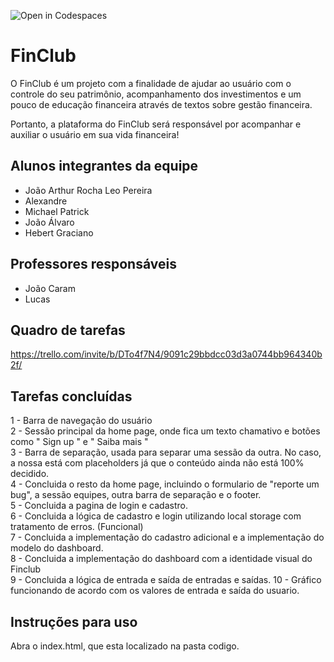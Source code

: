 ![Open in Codespaces](https://classroom.github.com/assets/open-in-codespaces-abfff4d4e15f9e1bd8274d9a39a0befe03a0632bb0f153d0ec72ff541cedbe34.svg)
# FinClub

O FinClub é um projeto com a finalidade de ajudar ao usuário com o controle do seu patrimônio, acompanhamento dos investimentos e um pouco de educação financeira através de textos sobre gestão financeira.

Portanto, a plataforma do FinClub será responsável por acompanhar e auxiliar o usuário em sua vida financeira!

## Alunos integrantes da equipe

* João Arthur Rocha Leo Pereira
* Alexandre
* Michael Patrick
* João Álvaro
* Hebert Graciano

## Professores responsáveis

* João Caram
* Lucas

## Quadro de tarefas
https://trello.com/invite/b/DTo4f7N4/9091c29bbdcc03d3a0744bb964340b2f/


## Tarefas concluídas

1 - Barra de navegação do usuário <br>
2 - Sessão principal da home page, onde fica um texto chamativo e botões como " Sign up " e " Saiba mais " <br>
3 - Barra de separação, usada para separar uma sessão da outra. No caso, a nossa está com placeholders já que o conteúdo ainda não está 100% decidido. <br>
4 - Concluida o resto da home page, incluindo o formulario de "reporte um bug", a sessão equipes, outra barra de separação e o footer. <br>
5 - Concluida a pagina de login e cadastro. <br>
6 - Concluida a lógica de cadastro e login utilizando local storage com tratamento de erros. (Funcional)<br>
7 - Concluida a implementação do cadastro adicional e a implementação do modelo do dashboard.<br>
8 - Concluida a implementação do dashboard com a identidade visual do Finclub<br>
9 - Concluida a lógica de entrada e saída de entradas e saídas.
10 - Gráfico funcionando de acordo com os valores de entrada e saída do usuario.


## Instruções para uso
Abra o index.html, que esta localizado na pasta codigo.
